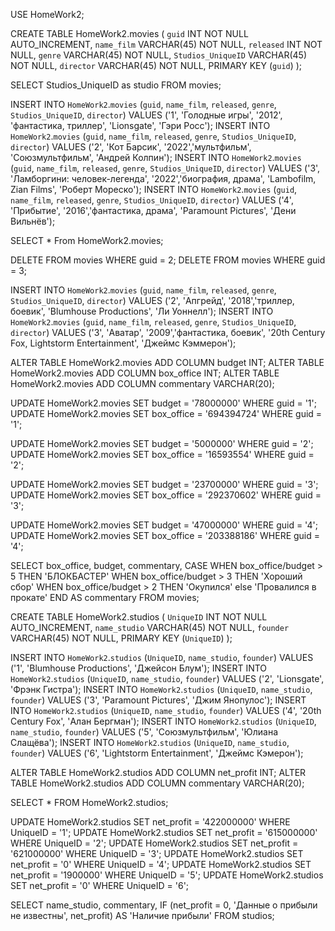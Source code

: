 USE HomeWork2;

CREATE TABLE HomeWork2.movies
(
`guid` INT NOT NULL AUTO_INCREMENT,
`name_film` VARCHAR(45) NOT NULL,
`released` INT NOT NULL,
`genre` VARCHAR(45) NOT NULL,
`Studios_UniqueID` VARCHAR(45) NOT NULL, 
`director`  VARCHAR(45) NOT NULL,
PRIMARY KEY (`guid`)
);

SELECT Studios_UniqueID as studio
FROM movies;

INSERT INTO `HomeWork2`.`movies` 
(`guid`, `name_film`, `released`, `genre`, `Studios_UniqueID`, `director`)
VALUES ('1', 'Голодные игры', '2012', 'фантастика, триллер', 'Lionsgate', 'Гэри Росс');
INSERT INTO `HomeWork2`.`movies`
(`guid`, `name_film`, `released`, `genre`, `Studios_UniqueID`, `director`)
VALUES ('2', 'Кот Барсик', '2022','мультфильм', 'Союзмультфильм', 'Андрей Колпин');
INSERT INTO `HomeWork2`.`movies`
(`guid`, `name_film`, `released`, `genre`, `Studios_UniqueID`, `director`)
VALUES ('3', 'Ламборгини: человек-легенда', '2022','биография, драма', 'Lambofilm, Zian Films', 'Роберт Мореско');
INSERT INTO `HomeWork2`.`movies`
(`guid`, `name_film`, `released`, `genre`, `Studios_UniqueID`, `director`)
VALUES ('4', 'Прибытие', '2016','фантастика, драма', 'Paramount Pictures', 'Дени Вильнёв');

SELECT * From HomeWork2.movies;

DELETE FROM movies 
WHERE guid = 2;
DELETE FROM movies 
WHERE guid = 3;

INSERT INTO `HomeWork2`.`movies`
(`guid`, `name_film`, `released`, `genre`, `Studios_UniqueID`, `director`)
VALUES ('2', 'Апгрейд', '2018','триллер, боевик', 'Blumhouse Productions', 'Ли Уоннелл');
INSERT INTO `HomeWork2`.`movies`
(`guid`, `name_film`, `released`, `genre`, `Studios_UniqueID`, `director`)
VALUES ('3', 'Аватар', '2009','фантастика, боевик', '20th Century Fox, Lightstorm Entertainment', 'Джеймс Кэммерон');

ALTER TABLE HomeWork2.movies ADD COLUMN budget INT;
ALTER TABLE HomeWork2.movies ADD COLUMN box_office INT;
ALTER TABLE HomeWork2.movies ADD COLUMN commentary VARCHAR(20);

UPDATE HomeWork2.movies SET budget = '78000000'
WHERE guid = '1';
UPDATE HomeWork2.movies SET box_office = '694394724'
WHERE guid = '1';

UPDATE HomeWork2.movies SET budget = '5000000'
WHERE guid = '2';
UPDATE HomeWork2.movies SET box_office = '16593554'
WHERE guid = '2';

UPDATE HomeWork2.movies SET budget = '23700000'
WHERE guid = '3';
UPDATE HomeWork2.movies SET box_office = '292370602'
WHERE guid = '3';

UPDATE HomeWork2.movies SET budget = '47000000'
WHERE guid = '4';
UPDATE HomeWork2.movies SET box_office = '203388186'
WHERE guid = '4';

SELECT box_office, budget, commentary,
CASE 
	WHEN box_office/budget > 5 THEN 'БЛОКБАСТЕР'
	WHEN box_office/budget > 3 THEN 'Хороший сбор'
	WHEN box_office/budget > 2 THEN 'Окупился'
	else 'Провалился в прокате'
END AS commentary
FROM movies;

CREATE TABLE HomeWork2.studios
(
`UniqueID` INT NOT NULL AUTO_INCREMENT,
`name_studio` VARCHAR(45) NOT NULL,
`founder` VARCHAR(45) NOT NULL,
PRIMARY KEY (`UniqueID`)
);

INSERT INTO `HomeWork2`.`studios` 
(`UniqueID`, `name_studio`, `founder`)
VALUES ('1', 'Blumhouse Productions', 'Джейсон Блум');
INSERT INTO `HomeWork2`.`studios`
(`UniqueID`, `name_studio`, `founder`)
VALUES ('2', 'Lionsgate', 'Фрэнк Гистра');
INSERT INTO `HomeWork2`.`studios`
(`UniqueID`, `name_studio`, `founder`)
VALUES ('3', 'Paramount Pictures', 'Джим Янопулос');
INSERT INTO `HomeWork2`.`studios`
(`UniqueID`, `name_studio`, `founder`)
VALUES ('4', '20th Century Fox', 'Алан Бергман');
INSERT INTO `HomeWork2`.`studios`
(`UniqueID`, `name_studio`, `founder`)
VALUES ('5', 'Союзмультфильм', 'Юлиана Слащёва');
INSERT INTO `HomeWork2`.`studios`
(`UniqueID`, `name_studio`, `founder`)
VALUES ('6', 'Lightstorm Entertainment', 'Джеймс Кэмерон');

ALTER TABLE HomeWork2.studios ADD COLUMN net_profit INT;
ALTER TABLE HomeWork2.studios ADD COLUMN commentary VARCHAR(20);

SELECT * FROM HomeWork2.studios;

UPDATE HomeWork2.studios SET net_profit = '422000000'
WHERE UniqueID = '1';
UPDATE HomeWork2.studios SET net_profit = '615000000'
WHERE UniqueID = '2';
UPDATE HomeWork2.studios SET net_profit = '621000000'
WHERE UniqueID = '3';
UPDATE HomeWork2.studios SET net_profit = '0'
WHERE UniqueID = '4';
UPDATE HomeWork2.studios SET net_profit = '1900000'
WHERE UniqueID = '5';
UPDATE HomeWork2.studios SET net_profit = '0'
WHERE UniqueID = '6';

SELECT name_studio, commentary,
IF (net_profit = 0, 'Данные о прибыли не известны', net_profit) AS 'Наличие прибыли'
FROM studios; 